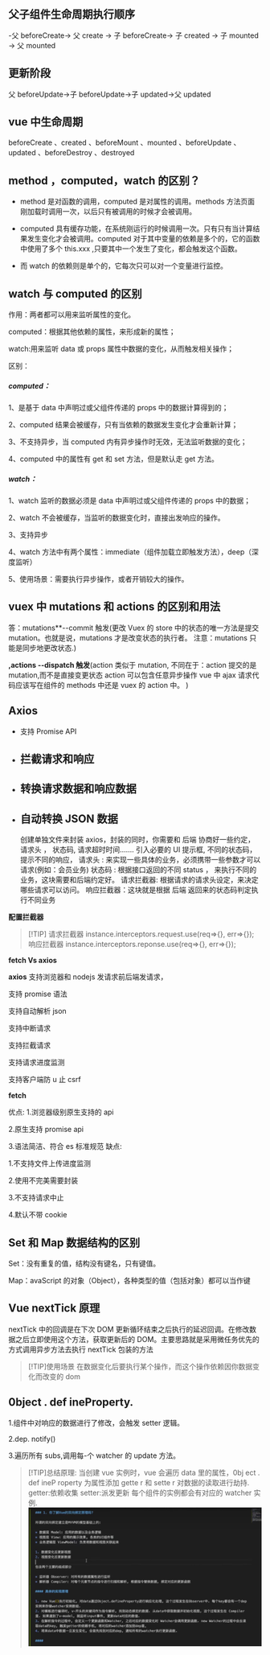 ## 父子组件生命周期执行顺序

-父 beforeCreate-> 父 create -> 子 beforeCreate-> 子 created -> 子 mounted -> 父 mounted

## 更新阶段

父 beforeUpdate->子 beforeUpdate->子 updated->父 updated

## vue 中生命周期

beforeCreate 、created 、beforeMount 、mounted 、beforeUpdate 、updated 、beforeDestroy 、destroyed

## method ，computed，watch 的区别？

- method 是对函数的调用，computed 是对属性的调用。methods 方法页面刚加载时调用一次，以后只有被调用的时候才会被调用。

- computed 具有缓存功能，在系统刚运行的时候调用一次。只有只有当计算结果发生变化才会被调用。computed 对于其中变量的依赖是多个的，它的函数中使用了多个 this.xxx ,只要其中一个发生了变化，都会触发这个函数。

- 而 watch 的依赖则是单个的，它每次只可以对一个变量进行监控。

## watch 与 computed 的区别

作用：两者都可以用来监听属性的变化。

computed：根据其他依赖的属性，来形成新的属性；

watch:用来监听 data 或 props 属性中数据的变化，从而触发相关操作；

区别：

##### computed：

1、是基于 data 中声明过或父组件传递的 props 中的数据计算得到的；

2、computed 结果会被缓存，只有当依赖的数据发生变化才会重新计算；

3、不支持异步，当 computed 内有异步操作时无效，无法监听数据的变化；

4、computed 中的属性有 get 和 set 方法，但是默认走 get 方法。

##### watch：

1、watch 监听的数据必须是 data 中声明过或父组件传递的 props 中的数据；

2、watch 不会被缓存，当监听的数据变化时，直接出发响应的操作。

3、支持异步

4、watch 方法中有两个属性：immediate（组件加载立即触发方法），deep（深度监听）

5、使用场景：需要执行异步操作，或者开销较大的操作。

## vuex 中 mutations 和 actions 的区别和用法

答：mutations\*\*--commit 触发(更改 Vuex 的 store 中的状态的唯一方法是提交 mutation。也就是说，mutations 才是改变状态的执行者。 注意：mutations 只能是同步地更改状态.)

**,actions --dispatch 触发**(action 类似于 mutation, 不同在于：action 提交的是 mutation,而不是直接变更状态 action 可以包含任意异步操作 vue 中 ajax 请求代码应该写在组件的 methods 中还是 vuex 的 action 中。 )

## Axios

- 支持 Promise API

- ## 拦截请求和响应

- ## 转换请求数据和响应数据

- ## 自动转换 JSON 数据

  创建单独文件来封装 axios，封装的同时，你需要和 后端 协商好一些约定，请求头 ， 状态码, 请求超时时间…….
  引入必要的 UI 提示框, 不同的状态码，提示不同的响应，
  请求头 : 来实现一些具体的业务，必须携带一些参数才可以请求(例如：会员业务)
  状态码 : 根据接口返回的不同 status ， 来执行不同的业务，这块需要和后端约定好。
  请求拦截器: 根据请求的请求头设定，来决定哪些请求可以访问。
  响应拦截器：这块就是根据 后端 返回来的状态码判定执行不同业务

**配置拦截器**

> [!TIP] 请求拦截器
> instance.interceptors.request.use(req=>{}, err=>{}); <br/> 响应拦截器
> instance.interceptors.reponse.use(req=>{}, err=>{});

**fetch Vs axios**

**axios**
支持浏览器和 nodejs 发请求前后端发请求，

支持 promise 语法

支持自动解析 json

支持中断请求

支持拦截请求

支持请求进度监测

支持客户端防 u 止 csrf

**fetch**

优点: 1.浏览器级别原生支持的 api

2.原生支持 promise api

3.语法简洁、符合 es 标准规范
缺点:

1.不支持文件上传进度监测

2.使用不完美需要封装

3.不支持请求中止

4.默认不带 cookie

## Set 和 Map 数据结构的区别

Set：没有重复的值，结构没有键名，只有键值。

Map：avaScript 的对象（Object），各种类型的值（包括对象）都可以当作键

## Vue nextTick 原理

nextTick 中的回调是在下次 DOM 更新循环结束之后执行的延迟回调。在修改数据之后立即使用这个方法，获取更新后的 DOM。主要思路就是采用微任务优先的方式调用异步方法去执行 nextTick 包装的方法

> [!TIP]使用场景
> 在数据变化后要执行某个操作，而这个操作依赖因你数据变化而改变的 dom

## 0bject . def ineProperty.

1.组件中对响应的数据进行了修改，会触发 setter 逻辑。

2.dep. notify()

3.遍历所有 subs,调用每-个 watcher 的 update 方法。

> [!TIP]总结原理:
> 当创建 vue 实例时，vue 会遍历 data 里的属性，0bj ect . def ineP roperty 为属性添加 gette r 和 sette r 对数据的读取进行劫持.
> getter:依赖收集
> setter:派发更新
> 每个组件的实例都会有对应的 watcher 实例.
> ![image-20230210200044374](../../vuelog.jpg)
